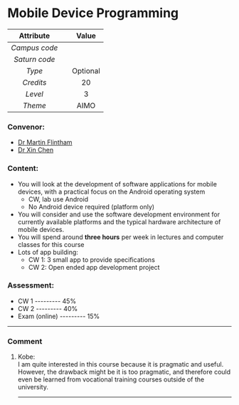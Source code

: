 # Mobile Device Programming

| Attribute || Value |
|:---------:|:-:|:-----:|
|*Campus code*|||
|*Saturn code*|||
|*Type*||Optional|
|*Credits*||20|
|*Level*||3|
|*Theme*||AIMO|

### Convenor:
* [Dr Martin Flintham](https://www.nottingham.ac.uk/computerscience/people/Martin.Flintham)
* [Dr Xin Chen](https://www.nottingham.ac.uk/computerscience/people/Xin.Chen)

### Content:
* You will look at the development of software applications for mobile devices, with a practical focus on the Android operating system
    * CW, lab use Android
    * No Android device required (platform only)
* You will consider and use the software development environment for currently available platforms and the typical hardware architecture of mobile devices.
* You will spend around **three hours** per week in lectures and computer classes for this course
* Lots of app building:
    * CW 1: 3 small app to provide specifications
    * CW 2: Open ended app development project

### Assessment:
* CW 1 --------- 45%
* CW 2 --------- 40%
* Exam (online) --------- 15%

----

### Comment

1. Kobe:        
    I am quite interested in this course because it is pragmatic and useful. However, the drawback might be it is too pragmatic, and therefore could even be learned from vocational training courses outside of the university.

    ----